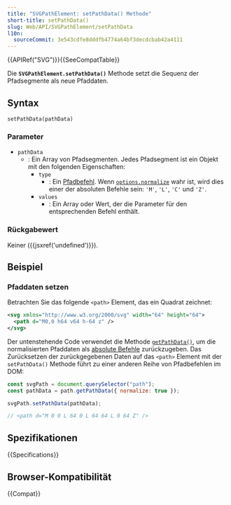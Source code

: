 ```yaml
---
title: "SVGPathElement: setPathData() Methode"
short-title: setPathData()
slug: Web/API/SVGPathElement/setPathData
l10n:
  sourceCommit: 3e543cdfe8dddfb4774a64bf3decdcbab42a4111
---
```


{{APIRef("SVG")}}{{SeeCompatTable}}

Die **`SVGPathElement.setPathData()`** Methode setzt die Sequenz der Pfadsegmente als neue Pfaddaten.

## Syntax

```js-nolint
setPathData(pathData)
```

### Parameter

- `pathData`
  - : Ein Array von Pfadsegmenten.
    Jedes Pfadsegment ist ein Objekt mit den folgenden Eigenschaften:
    - `type`
      - : Ein [Pfadbefehl](/de/docs/Web/SVG/Reference/Attribute/d#path_commands).
        Wenn [`options.normalize`](/de/docs/Web/API/SVGPathElement/getPathData#normalize) wahr ist, wird dies einer der absoluten Befehle sein: `'M'`, `'L'`, `'C'` und `'Z'`.
    - `values`
      - : Ein Array oder Wert, der die Parameter für den entsprechenden Befehl enthält.

### Rückgabewert

Keiner ({{jsxref('undefined')}}).

## Beispiel

### Pfaddaten setzen

Betrachten Sie das folgende `<path>` Element, das ein Quadrat zeichnet:

```xml
<svg xmlns="http://www.w3.org/2000/svg" width="64" height="64">
  <path d="M0,0 h64 v64 h-64 z" />
</svg>
```

Der untenstehende Code verwendet die Methode [`getPathData()`](/de/docs/Web/API/SVGPathElement/getPathData), um die normalisierten Pfaddaten als [absolute Befehle](/de/docs/Web/SVG/Reference/Attribute/d#path_commands) zurückzugeben.
Das Zurücksetzen der zurückgegebenen Daten auf das `<path>` Element mit der `setPathData()` Methode führt zu einer anderen Reihe von Pfadbefehlen im DOM:

```js
const svgPath = document.querySelector("path");
const pathData = path.getPathData({ normalize: true });

svgPath.setPathData(pathData);

// <path d="M 0 0 L 64 0 L 64 64 L 0 64 Z" />
```

## Spezifikationen

{{Specifications}}

## Browser-Kompatibilität

{{Compat}}
